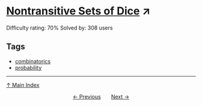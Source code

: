 # [Nontransitive Sets of Dice](https://projecteuler.net/problem=376) ↗️

Difficulty rating: 70%
Solved by: 308 users
## Tags

- [combinatorics](../tags/combinatorics.md)
- [probability](../tags/probability.md)



---

[↑ Main Index](../README.md)


<div align=center><a href='375.md'>← Previous</a> &nbsp;&nbsp; &nbsp;&nbsp;  <a href='377.md'>Next →</a></div>

